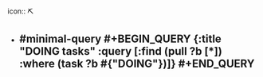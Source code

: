 icon:: ⛏️

- #minimal-query
  #+BEGIN_QUERY
  {:title "DOING tasks"
   :query [:find (pull ?b [*])
           :where
           (task ?b #{"DOING"})]}
  #+END_QUERY
	-
